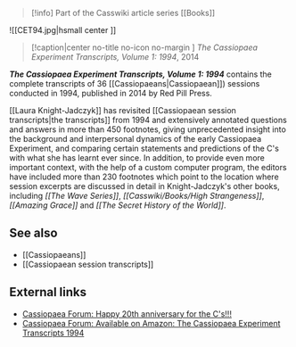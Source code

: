 > [!info] Part of the Casswiki article series [[Books]]

![[CET94.jpg|hsmall center ]] 
> [!caption|center no-title no-icon no-margin ]
> _The Cassiopaea Experiment Transcripts, Volume 1: 1994_, 2014

_**The Cassiopaea Experiment Transcripts, Volume 1: 1994**_ contains the complete transcripts of 36 [[Cassiopaeans|Cassiopaean]]) sessions conducted in 1994, published in 2014 by Red Pill Press.

[[Laura Knight-Jadczyk]] has revisited [[Cassiopaean session transcripts|the transcripts]] from 1994 and extensively annotated questions and answers in more than 450 footnotes, giving unprecedented insight into the background and interpersonal dynamics of the early Cassiopaea Experiment, and comparing certain statements and predictions of the C's with what she has learnt ever since. In addition, to provide even more important context, with the help of a custom computer program, the editors have included more than 230 footnotes which point to the location where session excerpts are discussed in detail in Knight-Jadczyk's other books, including _[[The Wave Series]]_, _[[Casswiki/Books/High Strangeness]]_, _[[Amazing Grace]]_ and _[[The Secret History of the World]]_.

See also
--------

*   [[Cassiopaeans]]
*   [[Cassiopaean session transcripts]]

External links
--------------

*   [Cassiopaea Forum: Happy 20th anniversary for the C's!!!](https://cassiopaea.org/forum/index.php/topic,35422.0.html)
*   [Cassiopaea Forum: Available on Amazon: The Cassiopaea Experiment Transcripts 1994](https://cassiopaea.org/forum/index.php/topic,37138.0.html)